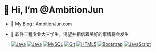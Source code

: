 # 👋 Hi, I’m @AmbitionJun
- 👾 My Blog : AmbitionJun.com
- 🌱 软件工程专业大三学生，渴望并相信着美好的事情将会发生


  [![Java](https://img.shields.io/badge/Java-orange?style=flat&logo=java)](https://github.com/rawchen) [![Java](https://img.shields.io/badge/Spring-gray?style=flat&logo=spring)](https://github.com/rawchen) [![MySQL](https://img.shields.io/badge/-MySQL-0175C2?style=flat&logo=mysql&logoColor=black)](https://github.com/rawchen) [![Git](https://img.shields.io/badge/-Git-black?style=flat&logo=git&link=https://github.com/rawchen)](https://github.com/rawchen) [![HTML5](https://img.shields.io/badge/-HTML5-E34F26?style=flat&logo=html5&logoColor=white&link=https://github.com/rawchen)](https://github.com/rawchen) [![Bootstrap](https://img.shields.io/badge/-Bootstrap-563D7C?style=flat&logo=bootstrap&link=https://github.com/rawchen)](https://github.com/rawchen) [![JavaScript](https://img.shields.io/badge/-JavaScript-black?style=flat&logo=javascript&link=https://github.com/rawchen)](https://github.com/rawchen)

<!---
AmbitionJun/AmbitionJun is a ✨ special ✨ repository because its `README.md` (this file) appears on your GitHub profile.
You can click the Preview link to take a look at your changes.
--->
